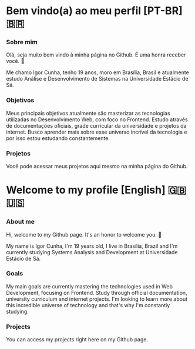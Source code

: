# Bem vindo(a) ao meu perfil [PT-BR] :brazil:

### Sobre mim 

Olá, seja muito bem vindo à minha página no Github. É uma honra receber você. :wave:

Me chamo Igor Cunha, tenho 19 anos, moro em Brasília, Brasil e atualmente estudo Análise e Desenvolvimento de Sistemas na Universidade Estácio de Sá. 

### Objetivos

Meus principais objetivos atualmente são masterizar as tecnologias utilizadas no Desenvolvimento Web, com foco no Frontend. Estudo através de documentações oficiais,
grade curricular da universidade e projetos da internet. Busco aprender mais sobre esse universo incrível da tecnologia e por isso estou estudando constantemente.

### Projetos

Você pode acessar meus projetos aqui mesmo na minha página do Github.

# Welcome to my profile [English] :uk: :us: 

### About me
Hi, welcome to my Github page. It's an honor to welcome you. :wave:

My name is Igor Cunha, I'm 19 years old, I live in Brasília, Brazil and I'm currently studying Systems Analysis and Development at Universidade Estácio de Sá.

### Goals
My main goals are currently mastering the technologies used in Web Development, focusing on Frontend. Study through official documentation, university curriculum and internet projects. I'm looking to learn more about this incredible universe of technology and that's why I'm constantly studying.

### Projects
You can access my projects right here on my Github page.

